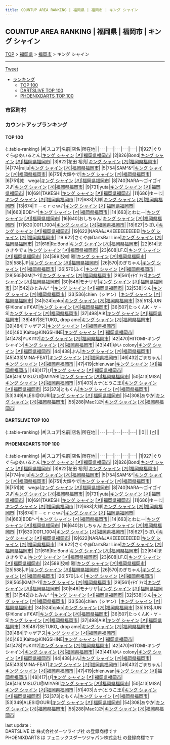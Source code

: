 ```yaml
---
title: COUNTUP AREA RANKING | 福岡県 | 福岡市 | キング シャイン
---
```

## COUNTUP AREA RANKING | 福岡県 | 福岡市 | キング シャイン

[TOP](/darts/rank/) > [福岡県](/darts/rank/福岡県/) > [福岡市](/darts/rank/福岡県/福岡市/) > キング シャイン

___

<a href="https://twitter.com/share?ref_src=twsrc%5Etfw" data-text="COUNTUP AREA RANKING | 福岡県福岡市キング シャイン" class="twitter-share-button" data-hashtags="DARTSLIVE,PHOENIXDARTS,darts,ダーツ" data-show-count="false">Tweet</a>

* [ランキング](#カウントアップランキング)
    * [TOP 100](#top-100)
    * [DARTSLIVE TOP 100](#dartslive-top-100)
    * [PHOENIXDARTS TOP 100](#phoenixdarts-top-100)

### 市区町村

<ul>

</ul>

### カウントアップランキング

#### TOP 100



{:.table-ranking}
|#|スコア|名前|店名|所在地|
|---|---|---|---|---|
|1|927|<span class="rank-name-pd">ぐりぐら@あいるとん</span>|<a href="/darts/rank/shops/74874.html">キング シャイン</a> <a href="https://vs.phoenixdarts.com/jp/shop/shopDetailInfo/s_74874?s_seq=74874">[↗]</a>|<a href="/darts/rank/福岡県/福岡市">福岡県福岡市</a>|
|2|826|<span class="rank-name-pd">Bond</span>|<a href="/darts/rank/shops/74874.html">キング シャイン</a> <a href="https://vs.phoenixdarts.com/jp/shop/shopDetailInfo/s_74874?s_seq=74874">[↗]</a>|<a href="/darts/rank/福岡県/福岡市">福岡県福岡市</a>|
|3|822|<span class="rank-name-pd"><span class="pro-icon-pd"></span>花田 裕亮</span>|<a href="/darts/rank/shops/74874.html">キング シャイン</a> <a href="https://vs.phoenixdarts.com/jp/shop/shopDetailInfo/s_74874?s_seq=74874">[↗]</a>|<a href="/darts/rank/福岡県/福岡市">福岡県福岡市</a>|
|4|774|<span class="rank-name-pd">raiju</span>|<a href="/darts/rank/shops/74874.html">キング シャイン</a> <a href="https://vs.phoenixdarts.com/jp/shop/shopDetailInfo/s_74874?s_seq=74874">[↗]</a>|<a href="/darts/rank/福岡県/福岡市">福岡県福岡市</a>|
|5|754|<span class="rank-name-pd">SAM^&amp;^</span>|<a href="/darts/rank/shops/74874.html">キング シャイン</a> <a href="https://vs.phoenixdarts.com/jp/shop/shopDetailInfo/s_74874?s_seq=74874">[↗]</a>|<a href="/darts/rank/福岡県/福岡市">福岡県福岡市</a>|
|6|751|<span class="rank-name-pd">大輝やで</span>|<a href="/darts/rank/shops/74874.html">キング シャイン</a> <a href="https://vs.phoenixdarts.com/jp/shop/shopDetailInfo/s_74874?s_seq=74874">[↗]</a>|<a href="/darts/rank/福岡県/福岡市">福岡県福岡市</a>|
|6|751|<span class="rank-name-pd">誠　wega</span>|<a href="/darts/rank/shops/74874.html">キング シャイン</a> <a href="https://vs.phoenixdarts.com/jp/shop/shopDetailInfo/s_74874?s_seq=74874">[↗]</a>|<a href="/darts/rank/福岡県/福岡市">福岡県福岡市</a>|
|8|740|<span class="rank-name-pd">NARA〜ゴイゴイス♪</span>|<a href="/darts/rank/shops/74874.html">キング シャイン</a> <a href="https://vs.phoenixdarts.com/jp/shop/shopDetailInfo/s_74874?s_seq=74874">[↗]</a>|<a href="/darts/rank/福岡県/福岡市">福岡県福岡市</a>|
|9|731|<span class="rank-name-pd">yuta</span>|<a href="/darts/rank/shops/74874.html">キング シャイン</a> <a href="https://vs.phoenixdarts.com/jp/shop/shopDetailInfo/s_74874?s_seq=74874">[↗]</a>|<a href="/darts/rank/福岡県/福岡市">福岡県福岡市</a>|
|10|691|<span class="rank-name-pd">TAKESHI</span>|<a href="/darts/rank/shops/74874.html">キング シャイン</a> <a href="https://vs.phoenixdarts.com/jp/shop/shopDetailInfo/s_74874?s_seq=74874">[↗]</a>|<a href="/darts/rank/福岡県/福岡市">福岡県福岡市</a>|
|11|686|<span class="rank-name-pd">ゆーじ</span>|<a href="/darts/rank/shops/74874.html">キング シャイン</a> <a href="https://vs.phoenixdarts.com/jp/shop/shopDetailInfo/s_74874?s_seq=74874">[↗]</a>|<a href="/darts/rank/福岡県/福岡市">福岡県福岡市</a>|
|12|683|<span class="rank-name-pd">大輝</span>|<a href="/darts/rank/shops/74874.html">キング シャイン</a> <a href="https://vs.phoenixdarts.com/jp/shop/shopDetailInfo/s_74874?s_seq=74874">[↗]</a>|<a href="/darts/rank/福岡県/福岡市">福岡県福岡市</a>|
|13|674|<span class="rank-name-pd">Ｔ－ｃｒｅｗ♪</span>|<a href="/darts/rank/shops/74874.html">キング シャイン</a> <a href="https://vs.phoenixdarts.com/jp/shop/shopDetailInfo/s_74874?s_seq=74874">[↗]</a>|<a href="/darts/rank/福岡県/福岡市">福岡県福岡市</a>|
|14|663|<span class="rank-name-pd">BOB^-^</span>|<a href="/darts/rank/shops/74874.html">キング シャイン</a> <a href="https://vs.phoenixdarts.com/jp/shop/shopDetailInfo/s_74874?s_seq=74874">[↗]</a>|<a href="/darts/rank/福岡県/福岡市">福岡県福岡市</a>|
|14|663|<span class="rank-name-pd">とわにー</span>|<a href="/darts/rank/shops/74874.html">キング シャイン</a> <a href="https://vs.phoenixdarts.com/jp/shop/shopDetailInfo/s_74874?s_seq=74874">[↗]</a>|<a href="/darts/rank/福岡県/福岡市">福岡県福岡市</a>|
|16|640|<span class="rank-name-pd">おしちゃん</span>|<a href="/darts/rank/shops/74874.html">キング シャイン</a> <a href="https://vs.phoenixdarts.com/jp/shop/shopDetailInfo/s_74874?s_seq=74874">[↗]</a>|<a href="/darts/rank/福岡県/福岡市">福岡県福岡市</a>|
|17|630|<span class="rank-name-pd">0011_1004</span>|<a href="/darts/rank/shops/74874.html">キング シャイン</a> <a href="https://vs.phoenixdarts.com/jp/shop/shopDetailInfo/s_74874?s_seq=74874">[↗]</a>|<a href="/darts/rank/福岡県/福岡市">福岡県福岡市</a>|
|18|627|<span class="rank-name-pd">うぽい</span>|<a href="/darts/rank/shops/74874.html">キング シャイン</a> <a href="https://vs.phoenixdarts.com/jp/shop/shopDetailInfo/s_74874?s_seq=74874">[↗]</a>|<a href="/darts/rank/福岡県/福岡市">福岡県福岡市</a>|
|19|622|<span class="rank-name-pd">NARA&amp;JAKEEEEEEEEEE!</span>|<a href="/darts/rank/shops/74874.html">キング シャイン</a> <a href="https://vs.phoenixdarts.com/jp/shop/shopDetailInfo/s_74874?s_seq=74874">[↗]</a>|<a href="/darts/rank/福岡県/福岡市">福岡県福岡市</a>|
|19|622|<span class="rank-name-pd">さくや@DartsBar Line</span>|<a href="/darts/rank/shops/74874.html">キング シャイン</a> <a href="https://vs.phoenixdarts.com/jp/shop/shopDetailInfo/s_74874?s_seq=74874">[↗]</a>|<a href="/darts/rank/福岡県/福岡市">福岡県福岡市</a>|
|21|618|<span class="rank-name-pd">Re:Bond</span>|<a href="/darts/rank/shops/74874.html">キング シャイン</a> <a href="https://vs.phoenixdarts.com/jp/shop/shopDetailInfo/s_74874?s_seq=74874">[↗]</a>|<a href="/darts/rank/福岡県/福岡市">福岡県福岡市</a>|
|22|614|<span class="rank-name-pd">まさきやでぇ</span>|<a href="/darts/rank/shops/74874.html">キング シャイン</a> <a href="https://vs.phoenixdarts.com/jp/shop/shopDetailInfo/s_74874?s_seq=74874">[↗]</a>|<a href="/darts/rank/福岡県/福岡市">福岡県福岡市</a>|
|23|608|<span class="rank-name-pd">I.F.C</span>|<a href="/darts/rank/shops/74874.html">キング シャイン</a> <a href="https://vs.phoenixdarts.com/jp/shop/shopDetailInfo/s_74874?s_seq=74874">[↗]</a>|<a href="/darts/rank/福岡県/福岡市">福岡県福岡市</a>|
|24|589|<span class="rank-name-pd">狡噛 雅</span>|<a href="/darts/rank/shops/74874.html">キング シャイン</a> <a href="https://vs.phoenixdarts.com/jp/shop/shopDetailInfo/s_74874?s_seq=74874">[↗]</a>|<a href="/darts/rank/福岡県/福岡市">福岡県福岡市</a>|
|25|588|<span class="rank-name-pd">JP</span>|<a href="/darts/rank/shops/74874.html">キング シャイン</a> <a href="https://vs.phoenixdarts.com/jp/shop/shopDetailInfo/s_74874?s_seq=74874">[↗]</a>|<a href="/darts/rank/福岡県/福岡市">福岡県福岡市</a>|
|26|570|<span class="rank-name-pd">のぎちゃん</span>|<a href="/darts/rank/shops/74874.html">キング シャイン</a> <a href="https://vs.phoenixdarts.com/jp/shop/shopDetailInfo/s_74874?s_seq=74874">[↗]</a>|<a href="/darts/rank/福岡県/福岡市">福岡県福岡市</a>|
|26|570|<span class="rank-name-pd">ふく</span>|<a href="/darts/rank/shops/74874.html">キング シャイン</a> <a href="https://vs.phoenixdarts.com/jp/shop/shopDetailInfo/s_74874?s_seq=74874">[↗]</a>|<a href="/darts/rank/福岡県/福岡市">福岡県福岡市</a>|
|28|565|<span class="rank-name-pd">KIM[?-?]</span>|<a href="/darts/rank/shops/74874.html">キング シャイン</a> <a href="https://vs.phoenixdarts.com/jp/shop/shopDetailInfo/s_74874?s_seq=74874">[↗]</a>|<a href="/darts/rank/福岡県/福岡市">福岡県福岡市</a>|
|29|561|<span class="rank-name-pd">ｲﾁｺﾞｱｲｽ</span>|<a href="/darts/rank/shops/74874.html">キング シャイン</a> <a href="https://vs.phoenixdarts.com/jp/shop/shopDetailInfo/s_74874?s_seq=74874">[↗]</a>|<a href="/darts/rank/福岡県/福岡市">福岡県福岡市</a>|
|30|546|<span class="rank-name-pd">モナリザ</span>|<a href="/darts/rank/shops/74874.html">キング シャイン</a> <a href="https://vs.phoenixdarts.com/jp/shop/shopDetailInfo/s_74874?s_seq=74874">[↗]</a>|<a href="/darts/rank/福岡県/福岡市">福岡県福岡市</a>|
|31|542|<span class="rank-name-pd">ひとみん^ ^</span>|<a href="/darts/rank/shops/74874.html">キング シャイン</a> <a href="https://vs.phoenixdarts.com/jp/shop/shopDetailInfo/s_74874?s_seq=74874">[↗]</a>|<a href="/darts/rank/福岡県/福岡市">福岡県福岡市</a>|
|32|538|<span class="rank-name-pd">りん</span>|<a href="/darts/rank/shops/74874.html">キング シャイン</a> <a href="https://vs.phoenixdarts.com/jp/shop/shopDetailInfo/s_74874?s_seq=74874">[↗]</a>|<a href="/darts/rank/福岡県/福岡市">福岡県福岡市</a>|
|33|536|<span class="rank-name-pd">chien（シヤン）</span>|<a href="/darts/rank/shops/74874.html">キング シャイン</a> <a href="https://vs.phoenixdarts.com/jp/shop/shopDetailInfo/s_74874?s_seq=74874">[↗]</a>|<a href="/darts/rank/福岡県/福岡市">福岡県福岡市</a>|
|34|524|<span class="rank-name-pd">cpkp</span>|<a href="/darts/rank/shops/74874.html">キング シャイン</a> <a href="https://vs.phoenixdarts.com/jp/shop/shopDetailInfo/s_74874?s_seq=74874">[↗]</a>|<a href="/darts/rank/福岡県/福岡市">福岡県福岡市</a>|
|35|513|<span class="rank-name-pd">JUN仔☀︎one&#x27;s F€AT</span>|<a href="/darts/rank/shops/74874.html">キング シャイン</a> <a href="https://vs.phoenixdarts.com/jp/shop/shopDetailInfo/s_74874?s_seq=74874">[↗]</a>|<a href="/darts/rank/福岡県/福岡市">福岡県福岡市</a>|
|36|507|<span class="rank-name-pd">たっくんK・∀・S</span>|<a href="/darts/rank/shops/74874.html">キング シャイン</a> <a href="https://vs.phoenixdarts.com/jp/shop/shopDetailInfo/s_74874?s_seq=74874">[↗]</a>|<a href="/darts/rank/福岡県/福岡市">福岡県福岡市</a>|
|37|498|<span class="rank-name-pd">AIK</span>|<a href="/darts/rank/shops/74874.html">キング シャイン</a> <a href="https://vs.phoenixdarts.com/jp/shop/shopDetailInfo/s_74874?s_seq=74874">[↗]</a>|<a href="/darts/rank/福岡県/福岡市">福岡県福岡市</a>|
|38|487|<span class="rank-name-pd">SETUKO_  drop ame</span>|<a href="/darts/rank/shops/74874.html">キング シャイン</a> <a href="https://vs.phoenixdarts.com/jp/shop/shopDetailInfo/s_74874?s_seq=74874">[↗]</a>|<a href="/darts/rank/福岡県/福岡市">福岡県福岡市</a>|
|39|484|<span class="rank-name-pd">チャゲアス</span>|<a href="/darts/rank/shops/74874.html">キング シャイン</a> <a href="https://vs.phoenixdarts.com/jp/shop/shopDetailInfo/s_74874?s_seq=74874">[↗]</a>|<a href="/darts/rank/福岡県/福岡市">福岡県福岡市</a>|
|40|480|<span class="rank-name-pd">Kaito@KINGSHINE</span>|<a href="/darts/rank/shops/74874.html">キング シャイン</a> <a href="https://vs.phoenixdarts.com/jp/shop/shopDetailInfo/s_74874?s_seq=74874">[↗]</a>|<a href="/darts/rank/福岡県/福岡市">福岡県福岡市</a>|
|41|478|<span class="rank-name-pd">YUKI112</span>|<a href="/darts/rank/shops/74874.html">キング シャイン</a> <a href="https://vs.phoenixdarts.com/jp/shop/shopDetailInfo/s_74874?s_seq=74874">[↗]</a>|<a href="/darts/rank/福岡県/福岡市">福岡県福岡市</a>|
|42|470|<span class="rank-name-pd">HITOMI-キングシャイン</span>|<a href="/darts/rank/shops/74874.html">キング シャイン</a> <a href="https://vs.phoenixdarts.com/jp/shop/shopDetailInfo/s_74874?s_seq=74874">[↗]</a>|<a href="/darts/rank/福岡県/福岡市">福岡県福岡市</a>|
|43|441|<span class="rank-name-pd">ゆい colony</span>|<a href="/darts/rank/shops/74874.html">キング シャイン</a> <a href="https://vs.phoenixdarts.com/jp/shop/shopDetailInfo/s_74874?s_seq=74874">[↗]</a>|<a href="/darts/rank/福岡県/福岡市">福岡県福岡市</a>|
|44|438|<span class="rank-name-pd">ぶん</span>|<a href="/darts/rank/shops/74874.html">キング シャイン</a> <a href="https://vs.phoenixdarts.com/jp/shop/shopDetailInfo/s_74874?s_seq=74874">[↗]</a>|<a href="/darts/rank/福岡県/福岡市">福岡県福岡市</a>|
|45|433|<span class="rank-name-pd">MINA-FEAT</span>|<a href="/darts/rank/shops/74874.html">キング シャイン</a> <a href="https://vs.phoenixdarts.com/jp/shop/shopDetailInfo/s_74874?s_seq=74874">[↗]</a>|<a href="/darts/rank/福岡県/福岡市">福岡県福岡市</a>|
|46|432|<span class="rank-name-pd">ごまちゃん</span>|<a href="/darts/rank/shops/74874.html">キング シャイン</a> <a href="https://vs.phoenixdarts.com/jp/shop/shopDetailInfo/s_74874?s_seq=74874">[↗]</a>|<a href="/darts/rank/福岡県/福岡市">福岡県福岡市</a>|
|47|419|<span class="rank-name-pd">chien.wan</span>|<a href="/darts/rank/shops/74874.html">キング シャイン</a> <a href="https://vs.phoenixdarts.com/jp/shop/shopDetailInfo/s_74874?s_seq=74874">[↗]</a>|<a href="/darts/rank/福岡県/福岡市">福岡県福岡市</a>|
|48|417|<span class="rank-name-pd">ぴ</span>|<a href="/darts/rank/shops/74874.html">キング シャイン</a> <a href="https://vs.phoenixdarts.com/jp/shop/shopDetailInfo/s_74874?s_seq=74874">[↗]</a>|<a href="/darts/rank/福岡県/福岡市">福岡県福岡市</a>|
|49|416|<span class="rank-name-pd">MISUZU@MIYABI</span>|<a href="/darts/rank/shops/74874.html">キング シャイン</a> <a href="https://vs.phoenixdarts.com/jp/shop/shopDetailInfo/s_74874?s_seq=74874">[↗]</a>|<a href="/darts/rank/福岡県/福岡市">福岡県福岡市</a>|
|50|413|<span class="rank-name-pd">MISA</span>|<a href="/darts/rank/shops/74874.html">キング シャイン</a> <a href="https://vs.phoenixdarts.com/jp/shop/shopDetailInfo/s_74874?s_seq=74874">[↗]</a>|<a href="/darts/rank/福岡県/福岡市">福岡県福岡市</a>|
|51|403|<span class="rank-name-pd">カナ(とうこ王)</span>|<a href="/darts/rank/shops/74874.html">キング シャイン</a> <a href="https://vs.phoenixdarts.com/jp/shop/shopDetailInfo/s_74874?s_seq=74874">[↗]</a>|<a href="/darts/rank/福岡県/福岡市">福岡県福岡市</a>|
|52|373|<span class="rank-name-pd">ともくん</span>|<a href="/darts/rank/shops/74874.html">キング シャイン</a> <a href="https://vs.phoenixdarts.com/jp/shop/shopDetailInfo/s_74874?s_seq=74874">[↗]</a>|<a href="/darts/rank/福岡県/福岡市">福岡県福岡市</a>|
|53|349|<span class="rank-name-pd">ALESI@GURI</span>|<a href="/darts/rank/shops/74874.html">キング シャイン</a> <a href="https://vs.phoenixdarts.com/jp/shop/shopDetailInfo/s_74874?s_seq=74874">[↗]</a>|<a href="/darts/rank/福岡県/福岡市">福岡県福岡市</a>|
|54|308|<span class="rank-name-pd">あやか</span>|<a href="/darts/rank/shops/74874.html">キング シャイン</a> <a href="https://vs.phoenixdarts.com/jp/shop/shopDetailInfo/s_74874?s_seq=74874">[↗]</a>|<a href="/darts/rank/福岡県/福岡市">福岡県福岡市</a>|
|55|288|<span class="rank-name-pd">Macｸﾛｽｹ</span>|<a href="/darts/rank/shops/74874.html">キング シャイン</a> <a href="https://vs.phoenixdarts.com/jp/shop/shopDetailInfo/s_74874?s_seq=74874">[↗]</a>|<a href="/darts/rank/福岡県/福岡市">福岡県福岡市</a>|


#### DARTSLIVE TOP 100



{:.table-ranking}
|#|スコア|名前|店名|所在地|
|---|---|---|---|---|
||0|<span class="rank-name-dl"> </span>|<a href="/darts/rank/shops/.html"></a> <a href="">[↗]</a>|<a href="/darts/rank//"></a>|


#### PHOENIXDARTS TOP 100



{:.table-ranking}
|#|スコア|名前|店名|所在地|
|---|---|---|---|---|
|1|927|<span class="rank-name-pd">ぐりぐら@あいるとん</span>|<a href="/darts/rank/shops/74874.html">キング シャイン</a> <a href="https://vs.phoenixdarts.com/jp/shop/shopDetailInfo/s_74874?s_seq=74874">[↗]</a>|<a href="/darts/rank/福岡県/福岡市">福岡県福岡市</a>|
|2|826|<span class="rank-name-pd">Bond</span>|<a href="/darts/rank/shops/74874.html">キング シャイン</a> <a href="https://vs.phoenixdarts.com/jp/shop/shopDetailInfo/s_74874?s_seq=74874">[↗]</a>|<a href="/darts/rank/福岡県/福岡市">福岡県福岡市</a>|
|3|822|<span class="rank-name-pd"><span class="pro-icon-pd"></span>花田 裕亮</span>|<a href="/darts/rank/shops/74874.html">キング シャイン</a> <a href="https://vs.phoenixdarts.com/jp/shop/shopDetailInfo/s_74874?s_seq=74874">[↗]</a>|<a href="/darts/rank/福岡県/福岡市">福岡県福岡市</a>|
|4|774|<span class="rank-name-pd">raiju</span>|<a href="/darts/rank/shops/74874.html">キング シャイン</a> <a href="https://vs.phoenixdarts.com/jp/shop/shopDetailInfo/s_74874?s_seq=74874">[↗]</a>|<a href="/darts/rank/福岡県/福岡市">福岡県福岡市</a>|
|5|754|<span class="rank-name-pd">SAM^&amp;^</span>|<a href="/darts/rank/shops/74874.html">キング シャイン</a> <a href="https://vs.phoenixdarts.com/jp/shop/shopDetailInfo/s_74874?s_seq=74874">[↗]</a>|<a href="/darts/rank/福岡県/福岡市">福岡県福岡市</a>|
|6|751|<span class="rank-name-pd">大輝やで</span>|<a href="/darts/rank/shops/74874.html">キング シャイン</a> <a href="https://vs.phoenixdarts.com/jp/shop/shopDetailInfo/s_74874?s_seq=74874">[↗]</a>|<a href="/darts/rank/福岡県/福岡市">福岡県福岡市</a>|
|6|751|<span class="rank-name-pd">誠　wega</span>|<a href="/darts/rank/shops/74874.html">キング シャイン</a> <a href="https://vs.phoenixdarts.com/jp/shop/shopDetailInfo/s_74874?s_seq=74874">[↗]</a>|<a href="/darts/rank/福岡県/福岡市">福岡県福岡市</a>|
|8|740|<span class="rank-name-pd">NARA〜ゴイゴイス♪</span>|<a href="/darts/rank/shops/74874.html">キング シャイン</a> <a href="https://vs.phoenixdarts.com/jp/shop/shopDetailInfo/s_74874?s_seq=74874">[↗]</a>|<a href="/darts/rank/福岡県/福岡市">福岡県福岡市</a>|
|9|731|<span class="rank-name-pd">yuta</span>|<a href="/darts/rank/shops/74874.html">キング シャイン</a> <a href="https://vs.phoenixdarts.com/jp/shop/shopDetailInfo/s_74874?s_seq=74874">[↗]</a>|<a href="/darts/rank/福岡県/福岡市">福岡県福岡市</a>|
|10|691|<span class="rank-name-pd">TAKESHI</span>|<a href="/darts/rank/shops/74874.html">キング シャイン</a> <a href="https://vs.phoenixdarts.com/jp/shop/shopDetailInfo/s_74874?s_seq=74874">[↗]</a>|<a href="/darts/rank/福岡県/福岡市">福岡県福岡市</a>|
|11|686|<span class="rank-name-pd">ゆーじ</span>|<a href="/darts/rank/shops/74874.html">キング シャイン</a> <a href="https://vs.phoenixdarts.com/jp/shop/shopDetailInfo/s_74874?s_seq=74874">[↗]</a>|<a href="/darts/rank/福岡県/福岡市">福岡県福岡市</a>|
|12|683|<span class="rank-name-pd">大輝</span>|<a href="/darts/rank/shops/74874.html">キング シャイン</a> <a href="https://vs.phoenixdarts.com/jp/shop/shopDetailInfo/s_74874?s_seq=74874">[↗]</a>|<a href="/darts/rank/福岡県/福岡市">福岡県福岡市</a>|
|13|674|<span class="rank-name-pd">Ｔ－ｃｒｅｗ♪</span>|<a href="/darts/rank/shops/74874.html">キング シャイン</a> <a href="https://vs.phoenixdarts.com/jp/shop/shopDetailInfo/s_74874?s_seq=74874">[↗]</a>|<a href="/darts/rank/福岡県/福岡市">福岡県福岡市</a>|
|14|663|<span class="rank-name-pd">BOB^-^</span>|<a href="/darts/rank/shops/74874.html">キング シャイン</a> <a href="https://vs.phoenixdarts.com/jp/shop/shopDetailInfo/s_74874?s_seq=74874">[↗]</a>|<a href="/darts/rank/福岡県/福岡市">福岡県福岡市</a>|
|14|663|<span class="rank-name-pd">とわにー</span>|<a href="/darts/rank/shops/74874.html">キング シャイン</a> <a href="https://vs.phoenixdarts.com/jp/shop/shopDetailInfo/s_74874?s_seq=74874">[↗]</a>|<a href="/darts/rank/福岡県/福岡市">福岡県福岡市</a>|
|16|640|<span class="rank-name-pd">おしちゃん</span>|<a href="/darts/rank/shops/74874.html">キング シャイン</a> <a href="https://vs.phoenixdarts.com/jp/shop/shopDetailInfo/s_74874?s_seq=74874">[↗]</a>|<a href="/darts/rank/福岡県/福岡市">福岡県福岡市</a>|
|17|630|<span class="rank-name-pd">0011_1004</span>|<a href="/darts/rank/shops/74874.html">キング シャイン</a> <a href="https://vs.phoenixdarts.com/jp/shop/shopDetailInfo/s_74874?s_seq=74874">[↗]</a>|<a href="/darts/rank/福岡県/福岡市">福岡県福岡市</a>|
|18|627|<span class="rank-name-pd">うぽい</span>|<a href="/darts/rank/shops/74874.html">キング シャイン</a> <a href="https://vs.phoenixdarts.com/jp/shop/shopDetailInfo/s_74874?s_seq=74874">[↗]</a>|<a href="/darts/rank/福岡県/福岡市">福岡県福岡市</a>|
|19|622|<span class="rank-name-pd">NARA&amp;JAKEEEEEEEEEE!</span>|<a href="/darts/rank/shops/74874.html">キング シャイン</a> <a href="https://vs.phoenixdarts.com/jp/shop/shopDetailInfo/s_74874?s_seq=74874">[↗]</a>|<a href="/darts/rank/福岡県/福岡市">福岡県福岡市</a>|
|19|622|<span class="rank-name-pd">さくや@DartsBar Line</span>|<a href="/darts/rank/shops/74874.html">キング シャイン</a> <a href="https://vs.phoenixdarts.com/jp/shop/shopDetailInfo/s_74874?s_seq=74874">[↗]</a>|<a href="/darts/rank/福岡県/福岡市">福岡県福岡市</a>|
|21|618|<span class="rank-name-pd">Re:Bond</span>|<a href="/darts/rank/shops/74874.html">キング シャイン</a> <a href="https://vs.phoenixdarts.com/jp/shop/shopDetailInfo/s_74874?s_seq=74874">[↗]</a>|<a href="/darts/rank/福岡県/福岡市">福岡県福岡市</a>|
|22|614|<span class="rank-name-pd">まさきやでぇ</span>|<a href="/darts/rank/shops/74874.html">キング シャイン</a> <a href="https://vs.phoenixdarts.com/jp/shop/shopDetailInfo/s_74874?s_seq=74874">[↗]</a>|<a href="/darts/rank/福岡県/福岡市">福岡県福岡市</a>|
|23|608|<span class="rank-name-pd">I.F.C</span>|<a href="/darts/rank/shops/74874.html">キング シャイン</a> <a href="https://vs.phoenixdarts.com/jp/shop/shopDetailInfo/s_74874?s_seq=74874">[↗]</a>|<a href="/darts/rank/福岡県/福岡市">福岡県福岡市</a>|
|24|589|<span class="rank-name-pd">狡噛 雅</span>|<a href="/darts/rank/shops/74874.html">キング シャイン</a> <a href="https://vs.phoenixdarts.com/jp/shop/shopDetailInfo/s_74874?s_seq=74874">[↗]</a>|<a href="/darts/rank/福岡県/福岡市">福岡県福岡市</a>|
|25|588|<span class="rank-name-pd">JP</span>|<a href="/darts/rank/shops/74874.html">キング シャイン</a> <a href="https://vs.phoenixdarts.com/jp/shop/shopDetailInfo/s_74874?s_seq=74874">[↗]</a>|<a href="/darts/rank/福岡県/福岡市">福岡県福岡市</a>|
|26|570|<span class="rank-name-pd">のぎちゃん</span>|<a href="/darts/rank/shops/74874.html">キング シャイン</a> <a href="https://vs.phoenixdarts.com/jp/shop/shopDetailInfo/s_74874?s_seq=74874">[↗]</a>|<a href="/darts/rank/福岡県/福岡市">福岡県福岡市</a>|
|26|570|<span class="rank-name-pd">ふく</span>|<a href="/darts/rank/shops/74874.html">キング シャイン</a> <a href="https://vs.phoenixdarts.com/jp/shop/shopDetailInfo/s_74874?s_seq=74874">[↗]</a>|<a href="/darts/rank/福岡県/福岡市">福岡県福岡市</a>|
|28|565|<span class="rank-name-pd">KIM[?-?]</span>|<a href="/darts/rank/shops/74874.html">キング シャイン</a> <a href="https://vs.phoenixdarts.com/jp/shop/shopDetailInfo/s_74874?s_seq=74874">[↗]</a>|<a href="/darts/rank/福岡県/福岡市">福岡県福岡市</a>|
|29|561|<span class="rank-name-pd">ｲﾁｺﾞｱｲｽ</span>|<a href="/darts/rank/shops/74874.html">キング シャイン</a> <a href="https://vs.phoenixdarts.com/jp/shop/shopDetailInfo/s_74874?s_seq=74874">[↗]</a>|<a href="/darts/rank/福岡県/福岡市">福岡県福岡市</a>|
|30|546|<span class="rank-name-pd">モナリザ</span>|<a href="/darts/rank/shops/74874.html">キング シャイン</a> <a href="https://vs.phoenixdarts.com/jp/shop/shopDetailInfo/s_74874?s_seq=74874">[↗]</a>|<a href="/darts/rank/福岡県/福岡市">福岡県福岡市</a>|
|31|542|<span class="rank-name-pd">ひとみん^ ^</span>|<a href="/darts/rank/shops/74874.html">キング シャイン</a> <a href="https://vs.phoenixdarts.com/jp/shop/shopDetailInfo/s_74874?s_seq=74874">[↗]</a>|<a href="/darts/rank/福岡県/福岡市">福岡県福岡市</a>|
|32|538|<span class="rank-name-pd">りん</span>|<a href="/darts/rank/shops/74874.html">キング シャイン</a> <a href="https://vs.phoenixdarts.com/jp/shop/shopDetailInfo/s_74874?s_seq=74874">[↗]</a>|<a href="/darts/rank/福岡県/福岡市">福岡県福岡市</a>|
|33|536|<span class="rank-name-pd">chien（シヤン）</span>|<a href="/darts/rank/shops/74874.html">キング シャイン</a> <a href="https://vs.phoenixdarts.com/jp/shop/shopDetailInfo/s_74874?s_seq=74874">[↗]</a>|<a href="/darts/rank/福岡県/福岡市">福岡県福岡市</a>|
|34|524|<span class="rank-name-pd">cpkp</span>|<a href="/darts/rank/shops/74874.html">キング シャイン</a> <a href="https://vs.phoenixdarts.com/jp/shop/shopDetailInfo/s_74874?s_seq=74874">[↗]</a>|<a href="/darts/rank/福岡県/福岡市">福岡県福岡市</a>|
|35|513|<span class="rank-name-pd">JUN仔☀︎one&#x27;s F€AT</span>|<a href="/darts/rank/shops/74874.html">キング シャイン</a> <a href="https://vs.phoenixdarts.com/jp/shop/shopDetailInfo/s_74874?s_seq=74874">[↗]</a>|<a href="/darts/rank/福岡県/福岡市">福岡県福岡市</a>|
|36|507|<span class="rank-name-pd">たっくんK・∀・S</span>|<a href="/darts/rank/shops/74874.html">キング シャイン</a> <a href="https://vs.phoenixdarts.com/jp/shop/shopDetailInfo/s_74874?s_seq=74874">[↗]</a>|<a href="/darts/rank/福岡県/福岡市">福岡県福岡市</a>|
|37|498|<span class="rank-name-pd">AIK</span>|<a href="/darts/rank/shops/74874.html">キング シャイン</a> <a href="https://vs.phoenixdarts.com/jp/shop/shopDetailInfo/s_74874?s_seq=74874">[↗]</a>|<a href="/darts/rank/福岡県/福岡市">福岡県福岡市</a>|
|38|487|<span class="rank-name-pd">SETUKO_  drop ame</span>|<a href="/darts/rank/shops/74874.html">キング シャイン</a> <a href="https://vs.phoenixdarts.com/jp/shop/shopDetailInfo/s_74874?s_seq=74874">[↗]</a>|<a href="/darts/rank/福岡県/福岡市">福岡県福岡市</a>|
|39|484|<span class="rank-name-pd">チャゲアス</span>|<a href="/darts/rank/shops/74874.html">キング シャイン</a> <a href="https://vs.phoenixdarts.com/jp/shop/shopDetailInfo/s_74874?s_seq=74874">[↗]</a>|<a href="/darts/rank/福岡県/福岡市">福岡県福岡市</a>|
|40|480|<span class="rank-name-pd">Kaito@KINGSHINE</span>|<a href="/darts/rank/shops/74874.html">キング シャイン</a> <a href="https://vs.phoenixdarts.com/jp/shop/shopDetailInfo/s_74874?s_seq=74874">[↗]</a>|<a href="/darts/rank/福岡県/福岡市">福岡県福岡市</a>|
|41|478|<span class="rank-name-pd">YUKI112</span>|<a href="/darts/rank/shops/74874.html">キング シャイン</a> <a href="https://vs.phoenixdarts.com/jp/shop/shopDetailInfo/s_74874?s_seq=74874">[↗]</a>|<a href="/darts/rank/福岡県/福岡市">福岡県福岡市</a>|
|42|470|<span class="rank-name-pd">HITOMI-キングシャイン</span>|<a href="/darts/rank/shops/74874.html">キング シャイン</a> <a href="https://vs.phoenixdarts.com/jp/shop/shopDetailInfo/s_74874?s_seq=74874">[↗]</a>|<a href="/darts/rank/福岡県/福岡市">福岡県福岡市</a>|
|43|441|<span class="rank-name-pd">ゆい colony</span>|<a href="/darts/rank/shops/74874.html">キング シャイン</a> <a href="https://vs.phoenixdarts.com/jp/shop/shopDetailInfo/s_74874?s_seq=74874">[↗]</a>|<a href="/darts/rank/福岡県/福岡市">福岡県福岡市</a>|
|44|438|<span class="rank-name-pd">ぶん</span>|<a href="/darts/rank/shops/74874.html">キング シャイン</a> <a href="https://vs.phoenixdarts.com/jp/shop/shopDetailInfo/s_74874?s_seq=74874">[↗]</a>|<a href="/darts/rank/福岡県/福岡市">福岡県福岡市</a>|
|45|433|<span class="rank-name-pd">MINA-FEAT</span>|<a href="/darts/rank/shops/74874.html">キング シャイン</a> <a href="https://vs.phoenixdarts.com/jp/shop/shopDetailInfo/s_74874?s_seq=74874">[↗]</a>|<a href="/darts/rank/福岡県/福岡市">福岡県福岡市</a>|
|46|432|<span class="rank-name-pd">ごまちゃん</span>|<a href="/darts/rank/shops/74874.html">キング シャイン</a> <a href="https://vs.phoenixdarts.com/jp/shop/shopDetailInfo/s_74874?s_seq=74874">[↗]</a>|<a href="/darts/rank/福岡県/福岡市">福岡県福岡市</a>|
|47|419|<span class="rank-name-pd">chien.wan</span>|<a href="/darts/rank/shops/74874.html">キング シャイン</a> <a href="https://vs.phoenixdarts.com/jp/shop/shopDetailInfo/s_74874?s_seq=74874">[↗]</a>|<a href="/darts/rank/福岡県/福岡市">福岡県福岡市</a>|
|48|417|<span class="rank-name-pd">ぴ</span>|<a href="/darts/rank/shops/74874.html">キング シャイン</a> <a href="https://vs.phoenixdarts.com/jp/shop/shopDetailInfo/s_74874?s_seq=74874">[↗]</a>|<a href="/darts/rank/福岡県/福岡市">福岡県福岡市</a>|
|49|416|<span class="rank-name-pd">MISUZU@MIYABI</span>|<a href="/darts/rank/shops/74874.html">キング シャイン</a> <a href="https://vs.phoenixdarts.com/jp/shop/shopDetailInfo/s_74874?s_seq=74874">[↗]</a>|<a href="/darts/rank/福岡県/福岡市">福岡県福岡市</a>|
|50|413|<span class="rank-name-pd">MISA</span>|<a href="/darts/rank/shops/74874.html">キング シャイン</a> <a href="https://vs.phoenixdarts.com/jp/shop/shopDetailInfo/s_74874?s_seq=74874">[↗]</a>|<a href="/darts/rank/福岡県/福岡市">福岡県福岡市</a>|
|51|403|<span class="rank-name-pd">カナ(とうこ王)</span>|<a href="/darts/rank/shops/74874.html">キング シャイン</a> <a href="https://vs.phoenixdarts.com/jp/shop/shopDetailInfo/s_74874?s_seq=74874">[↗]</a>|<a href="/darts/rank/福岡県/福岡市">福岡県福岡市</a>|
|52|373|<span class="rank-name-pd">ともくん</span>|<a href="/darts/rank/shops/74874.html">キング シャイン</a> <a href="https://vs.phoenixdarts.com/jp/shop/shopDetailInfo/s_74874?s_seq=74874">[↗]</a>|<a href="/darts/rank/福岡県/福岡市">福岡県福岡市</a>|
|53|349|<span class="rank-name-pd">ALESI@GURI</span>|<a href="/darts/rank/shops/74874.html">キング シャイン</a> <a href="https://vs.phoenixdarts.com/jp/shop/shopDetailInfo/s_74874?s_seq=74874">[↗]</a>|<a href="/darts/rank/福岡県/福岡市">福岡県福岡市</a>|
|54|308|<span class="rank-name-pd">あやか</span>|<a href="/darts/rank/shops/74874.html">キング シャイン</a> <a href="https://vs.phoenixdarts.com/jp/shop/shopDetailInfo/s_74874?s_seq=74874">[↗]</a>|<a href="/darts/rank/福岡県/福岡市">福岡県福岡市</a>|
|55|288|<span class="rank-name-pd">Macｸﾛｽｹ</span>|<a href="/darts/rank/shops/74874.html">キング シャイン</a> <a href="https://vs.phoenixdarts.com/jp/shop/shopDetailInfo/s_74874?s_seq=74874">[↗]</a>|<a href="/darts/rank/福岡県/福岡市">福岡県福岡市</a>|


<div class="footer border-top border-gray-light mt-5 pt-3 text-right text-gray">
    last update : <span style="font-weight: italic" id="foot_last_modified"></span><br />
    DARTSLIVE は 株式会社ダーツライブ社 の登録商標です<br />
    PHOENIXDARTS は フェニックスダーツジャパン株式会社 の登録商標です<br />
</div>

<script src="https://cdnjs.cloudflare.com/ajax/libs/jquery.tablesorter/2.31.3/js/jquery.tablesorter.min.js" integrity="sha512-qzgd5cYSZcosqpzpn7zF2ZId8f/8CHmFKZ8j7mU4OUXTNRd5g+ZHBPsgKEwoqxCtdQvExE5LprwwPAgoicguNg==" crossorigin="anonymous" referrerpolicy="no-referrer"></script>
<link rel="stylesheet" href="https://cdnjs.cloudflare.com/ajax/libs/jquery.tablesorter/2.31.3/css/theme.default.min.css" integrity="sha512-wghhOJkjQX0Lh3NSWvNKeZ0ZpNn+SPVXX1Qyc9OCaogADktxrBiBdKGDoqVUOyhStvMBmJQ8ZdMHiR3wuEq8+w==" crossorigin="anonymous" referrerpolicy="no-referrer" />
<script>
$(function() {
    $(".table-ranking").tablesorter({sortList:[[0, 0]]});
    $("#foot_last_modified").text(formatDate(new Date(document.lastModified), 'yyyy-MM-dd HH:mm:ss'));
});
</script>

<script async src="https://platform.twitter.com/widgets.js" charset="utf-8"></script>